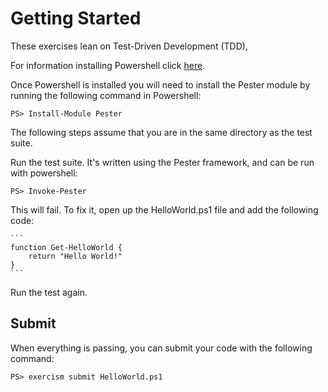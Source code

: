 # Getting Started

These exercises lean on Test-Driven Development (TDD),


For information installing Powershell click [here](https://docs.microsoft.com/en-us/powershell/scripting/install/installing-powershell?view=powershell-7.1).

Once Powershell is installed you will need to install the Pester module by running the following command in Powershell:

    PS> Install-Module Pester

The following steps assume that you are in the same directory as the test suite.

Run the test suite. It's written using the Pester framework, and can be
run with powershell:

    PS> Invoke-Pester

This will fail. To fix it, open up the HelloWorld.ps1 file and add the following code:

    ```
    function Get-HelloWorld {
        return "Hello World!"
    }
    ```

Run the test again.

## Submit

When everything is passing, you can submit your code with the following
command:

    PS> exercism submit HelloWorld.ps1
